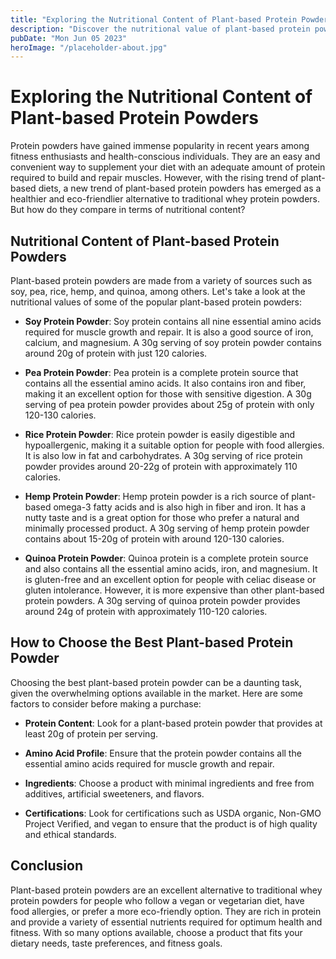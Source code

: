 ```yaml
---
title: "Exploring the Nutritional Content of Plant-based Protein Powders | [Brand Name]"
description: "Discover the nutritional value of plant-based protein powders and how they compare to traditional protein sources. Learn how to choose the best plant-based protein powder for your fitness goals. [Brand Name] has got you covered!"
pubDate: "Mon Jun 05 2023"
heroImage: "/placeholder-about.jpg"
---
```


# Exploring the Nutritional Content of Plant-based Protein Powders

Protein powders have gained immense popularity in recent years among fitness enthusiasts and health-conscious individuals. They are an easy and convenient way to supplement your diet with an adequate amount of protein required to build and repair muscles. However, with the rising trend of plant-based diets, a new trend of plant-based protein powders has emerged as a healthier and eco-friendlier alternative to traditional whey protein powders. But how do they compare in terms of nutritional content?

## Nutritional Content of Plant-based Protein Powders

Plant-based protein powders are made from a variety of sources such as soy, pea, rice, hemp, and quinoa, among others. Let&#39;s take a look at the nutritional values of some of the popular plant-based protein powders:

- **Soy Protein Powder**: Soy protein contains all nine essential amino acids required for muscle growth and repair. It is also a good source of iron, calcium, and magnesium. A 30g serving of soy protein powder contains around 20g of protein with just 120 calories.

- **Pea Protein Powder**: Pea protein is a complete protein source that contains all the essential amino acids. It also contains iron and fiber, making it an excellent option for those with sensitive digestion. A 30g serving of pea protein powder provides about 25g of protein with only 120-130 calories.

- **Rice Protein Powder**: Rice protein powder is easily digestible and hypoallergenic, making it a suitable option for people with food allergies. It is also low in fat and carbohydrates. A 30g serving of rice protein powder provides around 20-22g of protein with approximately 110 calories.

- **Hemp Protein Powder**: Hemp protein powder is a rich source of plant-based omega-3 fatty acids and is also high in fiber and iron. It has a nutty taste and is a great option for those who prefer a natural and minimally processed product. A 30g serving of hemp protein powder contains about 15-20g of protein with around 120-130 calories.

- **Quinoa Protein Powder**: Quinoa protein is a complete protein source and also contains all the essential amino acids, iron, and magnesium. It is gluten-free and an excellent option for people with celiac disease or gluten intolerance. However, it is more expensive than other plant-based protein powders. A 30g serving of quinoa protein powder provides around 24g of protein with approximately 110-120 calories.

## How to Choose the Best Plant-based Protein Powder

Choosing the best plant-based protein powder can be a daunting task, given the overwhelming options available in the market. Here are some factors to consider before making a purchase:

- **Protein Content**: Look for a plant-based protein powder that provides at least 20g of protein per serving.

- **Amino Acid Profile**: Ensure that the protein powder contains all the essential amino acids required for muscle growth and repair.

- **Ingredients**: Choose a product with minimal ingredients and free from additives, artificial sweeteners, and flavors.

- **Certifications**: Look for certifications such as USDA organic, Non-GMO Project Verified, and vegan to ensure that the product is of high quality and ethical standards.

## Conclusion

Plant-based protein powders are an excellent alternative to traditional whey protein powders for people who follow a vegan or vegetarian diet, have food allergies, or prefer a more eco-friendly option. They are rich in protein and provide a variety of essential nutrients required for optimum health and fitness. With so many options available, choose a product that fits your dietary needs, taste preferences, and fitness goals.